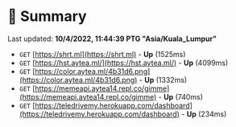 # 📖 Summary
Last updated: **10/4/2022, 11:44:39 PTG "Asia/Kuala_Lumpur"**

- `GET` [https://shrt.ml](https://shrt.ml) - **Up** (1525ms)
- `GET` [https://hst.aytea.ml/](https://hst.aytea.ml/) - **Up** (4099ms)
- `GET` [https://color.aytea.ml/4b31d6.png](https://color.aytea.ml/4b31d6.png) - **Up** (1332ms)
- `GET` [https://memeapi.aytea14.repl.co/gimme](https://memeapi.aytea14.repl.co/gimme) - **Up** (740ms)
- `GET` [https://teledrivemy.herokuapp.com/dashboard](https://teledrivemy.herokuapp.com/dashboard) - **Up** (234ms)

